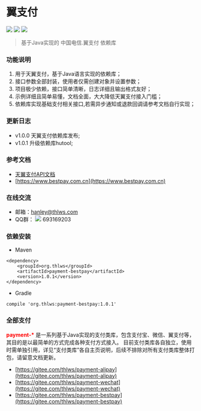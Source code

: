 翼支付
============
[![](https://img.shields.io/badge/release-v1.0.1-green.svg)](https://github.com/thlws/payment-bestpay)   [![](https://img.shields.io/badge/license-Apache--2-yellowgreen.svg)](https://www.apache.org/licenses/LICENSE-2.0.html)  [![](https://img.shields.io/badge/maven%20central-v1.0.1-orange.svg)](https://search.maven.org/artifact/org.thlws/payment-bestpay/1.0.1/jar) 

> 基于Java实现的 中国电信.翼支付  依赖库

### 功能说明
1. 用于天翼支付，基于Java语言实现的依赖库；
2. 接口参数全部封装，使用者仅需创建对象并设置参数；
3. 项目极少依赖，接口简单清晰，日志详细且输出格式友好；
4. 示例详细且简单易懂，文档全面，大大降低天翼支付接入门槛；
5. 依赖库实现基础支付相关接口,若需异步通知或退款回调请参考文档自行实现；

### 更新日志
- v1.0.0 天翼支付依赖库发布;
- v1.0.1 升级依赖库hutool;

### 参考文档
- [天翼支付API文档](https://gitee.com/thlws/payment-bestpay/raw/master/docs/%E7%94%B5%E4%BF%A1%E7%BF%BC%E6%94%AF%E4%BB%98.pdf)
- [https://www.bestpay.com.cn](https://www.bestpay.com.cn)


### 在线交流
- 邮箱：hanley@thlws.com 
- QQ群：  [![](https://img.shields.io/badge/chat-on%20qq-red.svg)](//shang.qq.com/wpa/qunwpa?idkey=521df1fba7ef96db15c898e48feb26b6a82f6c2a60612154181b301febb30494) 693169203



### 依赖安装
- Maven
```
<dependency>
    <groupId>org.thlws</groupId>
    <artifactId>payment-bestpay</artifactId>
    <version>1.0.1</version>
</dependency>
```
- Gradle
```
compile 'org.thlws:payment-bestpay:1.0.1'
```

### 全部支付
<b style="color:red">payment-*</b> 是一系列基于Java实现的支付类库，包含支付宝、微信、翼支付等，其目的是以最简单的方式完成各种支付方式接入。
目前支付类库各自独立，使用时需单独引用，详见“支付类库”各自主页说明，后续不排除对所有支付类库整体打包，请留意文档更新。
- [https://gitee.com/thlws/payment-alipay](https://gitee.com/thlws/payment-alipay)
- [https://gitee.com/thlws/payment-wechat](https://gitee.com/thlws/payment-wechat)
- [https://gitee.com/thlws/payment-bestpay](https://gitee.com/thlws/payment-bestpay)   

